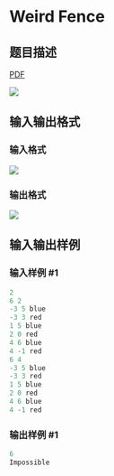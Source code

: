 # Weird Fence

## 题目描述

[problemUrl]: https://uva.onlinejudge.org/index.php?option=com_onlinejudge&Itemid=8&category=24&page=show_problem&problem=2229

[PDF](https://uva.onlinejudge.org/external/112/p11262.pdf)

![](https://cdn.luogu.com.cn/upload/vjudge_pic/UVA11262/904beb29a58e3d91e7539e0eedf2deb8a23804bd.png)

## 输入输出格式

### 输入格式

![](https://cdn.luogu.com.cn/upload/vjudge_pic/UVA11262/55f5f1bd56c25d3fc6eb5b7eb579fb07efa44901.png)

### 输出格式

![](https://cdn.luogu.com.cn/upload/vjudge_pic/UVA11262/d7826d26f1d7259086641f2a35e4026321118ef3.png)

## 输入输出样例

### 输入样例 #1

```cpp
2
6 2
-3 5 blue
-3 3 red
1 5 blue
2 0 red
4 6 blue
4 -1 red
6 4
-3 5 blue
-3 3 red
1 5 blue
2 0 red
4 6 blue
4 -1 red
```


### 输出样例 #1

```cpp
6
Impossible
```



